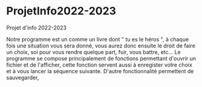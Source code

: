 # ProjetInfo2022-2023
Projet d'info 2022-2023

Notre programme est un comme un livre dont " tu es le héros ", à chaque fois une situation vous sera donné, vous aurez donc ensuite le droit de faire un choix, soi pour vous rendre quelque part, fuir, vous battre, etc...
Le programme se compose principalement de fonctions permettant d'ouvrir un fichier et de l'afficher, cette fonction servent aussi à enregister votre choix et à vous lancer la séquence suivante. D'autre fonctionnalité permettent de sauvegarder,
